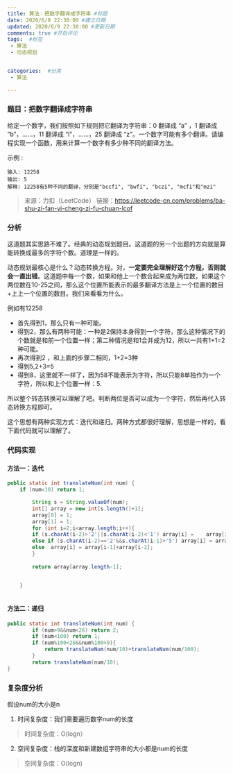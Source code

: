 ```yaml
---
title: 算法：把数字翻译成字符串 #标题
date: 2020/6/9 22:30:00 #建立日期
updated: 2020/6/9 22:30:00 #更新日期
comments: true #开启评论
tags:  #标签
 - 算法 
 - 动态规划


categories:  #分类
 - 算法

---
```


### 题目：把数字翻译成字符串

给定一个数字，我们按照如下规则把它翻译为字符串：0 翻译成 “a” ，1 翻译成 “b”，……，11 翻译成 “l”，……，25 翻译成 “z”。一个数字可能有多个翻译。请编程实现一个函数，用来计算一个数字有多少种不同的翻译方法。

示例 :

```
输入: 12258
输出: 5
解释: 12258有5种不同的翻译，分别是"bccfi", "bwfi", "bczi", "mcfi"和"mzi"
```



> 来源：力扣（LeetCode）
> 链接：https://leetcode-cn.com/problems/ba-shu-zi-fan-yi-cheng-zi-fu-chuan-lcof

### 分析

这道题其实思路不难了。经典的动态规划题目。这道题的另一个出题的方向就是算能转换成最多的字符个数。道理是一样的。

动态规划最核心是什么？动态转换方程。对，**一定要完全理解好这个方程，否则就会一直出错**。这道题中每一个数，如果和他上一个数合起来成为两位数，如果这个两位数在10-25之间，那么这个位置所能表示的最多翻译方法是上一个位置的数目+上上一个位置的数目。我们来看看为什么。

例如有12258

- 首先得到1，那么只有一种可能。
- 得到2，那么有两种可能：一种是2保持本身得到一个字符，那么这种情况下的个数就是和前一个位置一样；第二种情况是和1合并成为12，所以一共有1+1=2种可能。
- 再次得到2 ，和上面的步骤二相同，1+2=3种
- 得到5,2+3=5
- 得到8，这里就不一样了，因为58不能表示为字符，所以只能8单独作为一个字符，所以和上个位置一样：5.

所以整个转态转换可以理解了吧。判断两位是否可以成为一个字符，然后再代入转态转换方程即可。



这个思想有两种实现方式：迭代和递归。两种方式都很好理解，思想是一样的，看下面代码就可以理解了。

### 代码实现

#### 方法一：迭代

```java
public static int translateNum(int num) {
 	if (num<10) return 1;

        String s = String.valueOf(num);
        int[] array = new int[s.length()+1];
        array[0] = 1;
        array[1] = 1;
        for (int i=2;i<array.length;i++){
        if (s.charAt(i-2)>'2'||s.charAt(i-2)<'1') array[i] = 	array[i-1];
        else if (s.charAt(i-2)=='2'&&s.charAt(i-1)>'5') array[i] = array[i-1];
        else  array[i] = array[i-1]+array[i-2];
        }
        
        return array[array.length-1];


    } 
             
```

#### 方法二：递归

```java
public static int translateNum(int num) {
		if (num>9&&num<26) return 2;
        if (num<100) return 1;
        if (num%100<26&&num%100>9){
            return translateNum(num/10)+translateNum(num/100);
        }
        return translateNum(num/10);
}

```



### 复杂度分析

假设num的大小是n

1. 时间复杂度：我们需要遍历数字num的长度

> 时间复杂度：O(logn）

2. 空间复杂度：栈的深度和新建数组字符串的大小都是num的长度

> 空间复杂度：O(logn)

